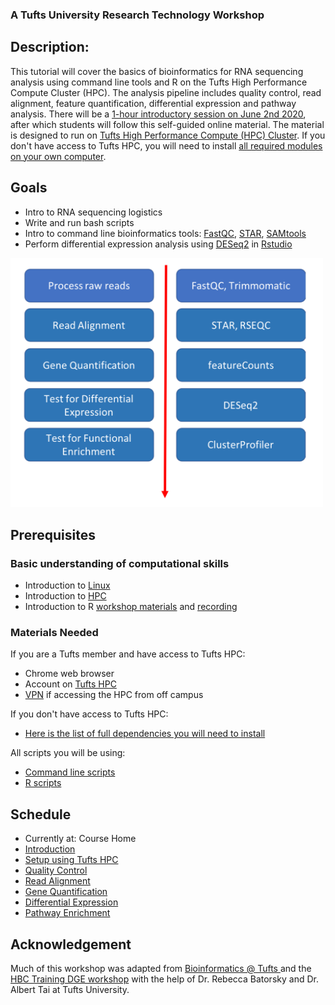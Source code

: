 ### A Tufts University Research Technology Workshop

## Description:
This tutorial will cover the basics of bioinformatics for RNA sequencing analysis using command line tools and R on the Tufts  High Performance Compute Cluster (HPC). The analysis pipeline includes quality control, read alignment, feature quantification, differential expression and pathway analysis. There will be a [1-hour introductory session on June 2nd 2020](https://tufts.libcal.com/event/6716203), after which students will follow this self-guided online material. The material is designed to run on [Tufts High Performance Compute (HPC) Cluster](https://access.tufts.edu/research-cluster-account). If you don't have access to Tufts HPC, you will need to install [all required modules on your own computer](lessons/07_dependencies.md).

## Goals
- Intro to RNA sequencing logistics
- Write and run bash scripts
- Intro to command line bioinformatics tools: [FastQC](https://www.bioinformatics.babraham.ac.uk/projects/fastqc/), [STAR](https://github.com/alexdobin/STAR), [SAMtools](http://samtools.sourceforge.net/)
- Perform differential expression analysis using [DESeq2](https://bioconductor.org/packages/release/bioc/html/DESeq2.html) in [Rstudio](https://rstudio.com/)  

<img src="img/workflow.png" width="500">

## Prerequisites

### Basic understanding of computational skills
- Introduction to [Linux](slides/Intro_To_Basic_Linux_SHARED.pdf)
- Introduction to [HPC](slides/Tufts_HPC_Cluster_New_User_Guide.pdf)
- Introduction to R [workshop materials](https://tufts.app.box.com/v/IntroR) and [recording](https://sites.tufts.edu/datalab/recorded-data-lab-workshops/)

### Materials Needed
If you are a Tufts member and have access to Tufts HPC:
- Chrome web browser
- Account on [Tufts HPC](https://access.tufts.edu/research-cluster-account)
- [VPN](https://access.tufts.edu/vpn) if accessing the HPC from off campus

If you don't have access to Tufts HPC:
- [Here is the list of full dependencies you will need to install](lessons/07_dependencies.md)

All scripts you will be using:
- [Command line scripts](lessons/08_bash_scripts.md)
- [R scripts](lessons/09_R_scripts.md)


## Schedule
- Currently at: Course Home
- [Introduction](slides/RNAseq_intro_RB_28May20.pdf)
- [Setup using Tufts HPC](lessons/01_Setup.md)
- [Quality Control](lessons/02_Quality_Control.md)
- [Read Alignment](lessons/03_Read_Alignment.md)
- [Gene Quantification](lessons/04_Gene_Quantification.md)
- [Differential Expression](lessons/05_Differential_Expression.md)
- [Pathway Enrichment](lessons/06_Pathway_Enrichment.md)


## Acknowledgement
Much of this workshop was adapted from [Bioinformatics @ Tufts ](https://sites.tufts.edu/biotools/tutorials/) and the [HBC Training DGE workshop](https://github.com/hbctraining/DGE_workshop) with the help of Dr. Rebecca Batorsky and Dr. Albert Tai at Tufts University.
